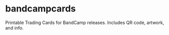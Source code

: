 # bandcampcards
Printable Trading Cards for BandCamp releases. Includes QR code, artwork, and info.
